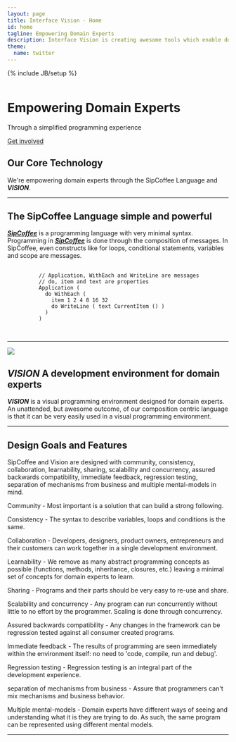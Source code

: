 ```yaml
---
layout: page
title: Interface Vision - Home
id: home
tagline: Empowering Domain Experts 
description: Interface Vision is creating awesome tools which enable domain experts to program.
theme:
  name: twitter
---
```

{% include JB/setup %}

<div id="myCarousel" class="carousel slide">
  <div class="carousel-inner">
    <div class="item active">
      <img src="{{ ASSET_PATH }}/img/carousel/slide-05.jpg" alt="">
      <div class="container">
        <div class="carousel-caption">
          <h1>Empowering Domain Experts</h1>
          <p class="lead">Through a simplified programming experience</p>
          <a class="btn btn-large btn-success" href="./signup.html">Get involved</a>
        </div>
      </div>
    </div>
  </div>
</div>

<div class="container marketing">
  
  <div class="featurette">
    <h2 class="featurette-heading">Our Core Technology</h2>
    <p class="lead">We're empowering domain experts through the SipCoffee Language and <b><i>VISION</i></b>.</p>
    <hr class="featurette-divider">
    <h2 class="featurette-heading">The SipCoffee Language <span class="muted">simple and powerful</span></h2>
    <p class="lead"><b><i><a href="http://blog.interfacevision.com/design/design-composition-based-language/">SipCoffee</a></i></b> is a programming language with very minimal syntax. Programming in <b><i><a href="http://blog.interfacevision.com/design/design-composition-based-language/">SipCoffee</a></i></b> is done through the composition of messages. In SipCoffee, even constructs like for loops, conditional statements, variables and scope are messages.</p>
    <p>
      <pre>
        <code>
          // Application, WithEach and WriteLine are messages
          // do, item and text are properties
          Application (
            do WithEach (
              item 1 2 4 8 16 32
              do WriteLine ( text CurrentItem () )
            )
          )
        </code>
      </pre>
    </p>
    <hr class="featurette-divider">
    <img class="featurette-image pull-right" src="{{ ASSET_PATH }}/img/index/iPadMockupVision524x409.png">
    <h2 class="featurette-heading"><b><i>VISION</i> </b><span class="muted">A development environment for domain experts</span></h2>
    <p class="lead"><b><i>VISION</i></b> is a visual programming environment designed for domain experts. An unattended, but awesome outcome, of our composition centric language is that it can be very easily used in a visual programming environment.</p>
    <hr class="featurette-divider">
    <h2 class="featurette-heading">Design Goals and Features</h2>
    <p class="lead">SipCoffee and Vision are designed with community, consistency, collaboration, learnability, sharing, scalability and concurrency, assured backwards compatibility, immediate feedback, regression testing, separation of mechanisms from business and multiple mental-models in mind.</p>
    <p class="lead"><span class="muted">Community</span> - Most important is a solution that can build a strong following.</p>
    <p class="lead"><span class="muted">Consistency</span> - The syntax to describe variables, loops and conditions is the same.</p>
    <p class="lead"><span class="muted">Collaboration</span> - Developers, designers, product owners, entrepreneurs and their customers can work together in a single development environment.</p>
    <p class="lead"><span class="muted">Learnability</span> - We remove as many abstract programming concepts as possible (functions, methods, inheritance, closures, etc.) leaving a minimal set of concepts for domain experts to learn.</p>
    <p class="lead"><span class="muted">Sharing</span> - Programs and their parts should be very easy to re-use and share.</p>
    <p class="lead"><span class="muted">Scalability and concurrency</span> - Any program can run concurrently without little to no effort by the programmer. Scaling is done through concurrency.</p>
    <p class="lead"><span class="muted">Assured backwards compatibility</span> - Any changes in the framework can be regression tested against all consumer created programs.</p>
    <p class="lead"><span class="muted">Immediate feedback</span> - The results of programming are seen immediately within the environment itself: no need to 'code, compile, run and debug'.</p>
    <p class="lead"><span class="muted">Regression testing</span> - Regression testing is an integral part of the development experience.</p>
    <p class="lead"><span class="muted">separation of mechanisms from business</span> - Assure that programmers can't mix mechanisms and business behavior.</p>
    <p class="lead"><span class="muted">Multiple mental-models</span> - Domain experts have different ways of seeing and understanding what it is they are trying to do. As such, the same program can be represented using different mental models.</p>
  </div>

  <hr class="featurette-divider">

</div>



